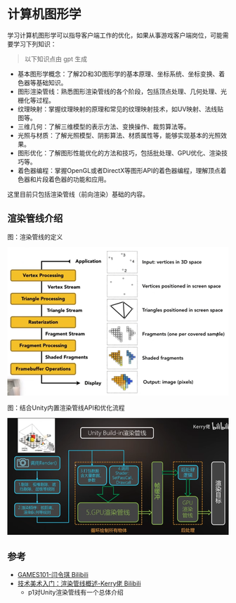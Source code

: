# 计算机图形学

学习计算机图形学可以指导客户端工作的优化，如果从事游戏客户端岗位，可能需要学习下列知识：

> 以下知识点由 gpt 生成

- 基本图形学概念：了解2D和3D图形学的基本原理、坐标系统、坐标变换、着色器等基础知识。
- 图形渲染管线：熟悉图形渲染管线的各个阶段，包括顶点处理、几何处理、光栅化等过程。
- 纹理映射：掌握纹理映射的原理和常见的纹理映射技术，如UV映射、法线贴图等。
- 三维几何：了解三维模型的表示方法、变换操作、裁剪算法等。
- 光照与材质：了解光照模型、阴影算法、材质属性等，能够实现基本的光照效果。
- 图形优化：了解图形性能优化的方法和技巧，包括批处理、GPU优化、渲染技巧等。
- 着色器编程：掌握OpenGL或者DirectX等图形API的着色器编程，理解顶点着色器和片段着色器的功能和应用。

这里目前只包括渲染管线（前向渲染）基础的内容。

## 渲染管线介绍

图：渲染管线的定义

<img width="600" src="../img/computer_graphics-2.png">

图：结合Unity内置渲染管线API和优化流程

<img src="../img/computer_graphics-1.png">


 
## 参考
- [GAMES101-闫令琪 Bilibili](https://www.bilibili.com/video/BV1X7411F744)
- [技术美术入门：渲染管线概述-Kerry佬 Bilibili](https://www.bilibili.com/video/BV1Q54y1G7v3)
    - p1对Unity渲染管线有一个总体介绍